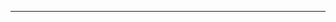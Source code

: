 <!--
CO_OP_TRANSLATOR_METADATA:
{
  "original_hash": "cffce88f960004dcc957455277e790f9",
  "translation_date": "2025-08-27T23:43:54+00:00",
  "source_file": "03-GettingStarted/05-stdio-server/README.md",
  "language_code": "tr"
}
-->


---

